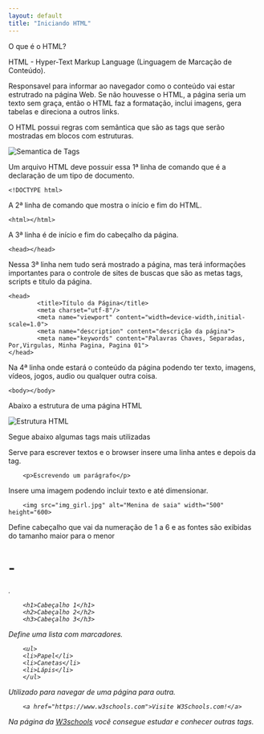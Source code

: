 ```yaml
---
layout: default
title: "Iniciando HTML"
---
```


O que é o HTML?

HTML - Hyper-Text Markup Language (Linguagem de Marcação de Conteúdo).

Responsavel para informar ao navegador como o conteúdo vai estar estrutrado na página Web.
Se não houvesse o HTML, a página seria um texto sem graça, então o HTML faz a formatação, inclui imagens,  gera tabelas e direciona a outros links.

O HTML possui regras com semântica que são as tags que serão mostradas em blocos com estruturas.

<img src="imagens/sematica_tag" alt="Semantica de Tags">

Um arquivo HTML deve possuir essa 1ª linha de comando que é a declaração de um tipo de documento.
```
<!DOCTYPE html>
```
A 2ª linha de comando que mostra o início e fim do HTML.

```
<html></html>
```
A 3ª linha é de início e fim do cabeçalho da página.

```
<head></head>
```

Nessa 3ª linha nem tudo será mostrado a página, mas terá informações importantes para o controle de sites de buscas que são as metas tags, scripts e titulo da página.

```
<head>
        <title>Título da Página</title>
        <meta charset="utf-8"/>
        <meta name="viewport" content="width=device-width,initial-scale=1.0">
        <meta name="description" content="descrição da página">
        <meta name="keywords" content="Palavras Chaves, Separadas, Por,Virgulas, Minha Pagina, Pagina 01">
</head>
```

Na 4ª linha onde estará o conteúdo da página podendo ter texto, imagens, vídeos, jogos, audio ou qualquer outra coisa.
```
<body></body>

```

Abaixo a estrutura de uma página HTML

<img src="imagens/estrutura_HTML" alt="Estrutura HTML">

Segue abaixo algumas tags mais utilizadas

Serve para escrever textos e o browser insere uma linha antes e depois da tag.

        <p>Escrevendo um parágrafo</p>


Insere uma imagem podendo incluir texto e até dimensionar.

        <img src="img_girl.jpg" alt="Menina de saia" width="500" height="600>


Define cabeçalho que vai da numeração de 1 a 6 e as fontes são exibidas do tamanho maior para o menor <h1> - <h6>.

        <h1>Cabeçalho 1</h1>
        <h2>Cabeçalho 2</h2>
        <h3>Cabeçalho 3</h3>


Define uma lista com marcadores.

        <ul>
        <li>Papel</li>
        <li>Canetas</li>
        <li>Lápis</li>
        </ul>


Utilizado para navegar de uma página para outra.

        <a href="https://www.w3schools.com">Visite W3Schools.com!</a>


Na página da <a href="https://www.w3schools.com/tags/tag_ul.asp">W3schools</a> você consegue estudar e conhecer outras tags.